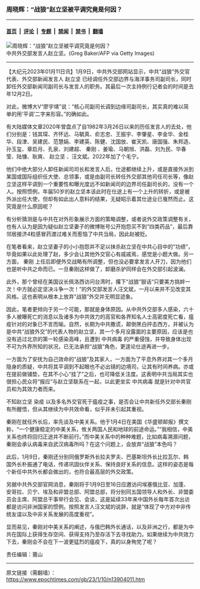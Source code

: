 ### 周晓辉：“战狼”赵立坚被平调究竟是何因？

---

#### [首页](../../../..?n13904011) &nbsp;|&nbsp; [评论](../../../../../epoch-comment?n13904011) &nbsp;|&nbsp; [专题](../../../../../epoch-special?n13904011) &nbsp;|&nbsp; [禁闻](../../../../../epoch-news?n13904011) &nbsp;|&nbsp; [禁书](../../../../../books?n13904011) &nbsp;|&nbsp; [翻墙](https://github.com/gfw-breaker/nogfw/blob/master/README.md?n13904011)


<div><img alt="周晓辉：“战狼”赵立坚被平调究竟是何因？" class="attachment-djy_600_400 size-djy_600_400 wp-post-image" src="https://i.epochtimes.com/assets/uploads/2021/07/id13111666-GettyImages-1209379591@1200x1200-600x400.jpg"/>
<div class="caption">
 中共外交部发言人赵立坚。(Greg Baker/AFP via Getty Images)
</div></div><hr/><div class="post_content" id="artbody" itemprop="articleBody">
 <!-- article content begin -->
 <p>
  【大纪元2023年01月11日讯】1月9日，中共外交部网站显示，中共“战狼”外交官代表、外交部新闻发言人
  <ok href="https://www.epochtimes.com/gb/tag/%E8%B5%B5%E7%AB%8B%E5%9D%9A.html">
   赵立坚
  </ok>
  已经调任外交部边界与海洋事务司副司长，同时卸任外交部新闻司副司长与发言人的职务。其最后一次主持例行记者会的时间是去年12月2日。
 </p>
 <p>
  对此，微博大V“廖宇靖”说：“核心司副司长调到边缘司副司长，其实真的难以简单的用‘平调’二字来形容。”的确如此。
 </p>
 <p>
  有大陆媒体文章2020年曾盘点了自1982年3月26日以来的历任发言人的去处，他们分别是：钱其琛、齐怀远、马毓真、俞志忠、王振宇、李肇星、李金华、金桂华、段津、吴建民、范慧娟、李建英、陈健、沈国放、崔天凯、唐国强、朱邦造、孙玉玺、章启月、孔泉、刘建超、
  <ok href="https://www.epochtimes.com/gb/tag/%E7%A7%A6%E5%88%9A.html">
   秦刚
  </ok>
  、姜瑜、马朝旭、洪磊、刘为民、华春莹、陆慷、耿爽、
  <ok href="https://www.epochtimes.com/gb/tag/%E8%B5%B5%E7%AB%8B%E5%9D%9A.html">
   赵立坚
  </ok>
  、汪文斌。2022年加了个毛宁。
 </p>
 <p>
  他们中绝大部分人卸任新闻司司长和发言人后，仕途都继续上升，或是直接外派到某国或国际组织任大使、总领事，或是由副司长转任外交部其他司任司长等，像赵立坚这样平调到一个重要性和曝光度远不如新闻司的边界司任副司长的，没有一个人。按照惯例，年届50岁的赵立坚本该此时在仕途上有一个上升的转折，或是被外派出任大使，但却有如此出人意料的结果，无疑昭示着其仕途业已戛然而止。这究竟是什么原因呢？
 </p>
 <p>
  有分析猜测是与中共在对外形象展示方面的策略调整，或者说外交政策调整有关，也有人认为是因为疑似赵立坚妻子的微博账号公开抱怨买不到“四类药品”，最后靠邻居接济4粒感冒药渡过难关而惹恼了中共当局，因此赵被贬。
 </p>
 <p>
  在笔者看来，赵立坚妻子的小小抱怨并不足以抹杀赵立坚在中共心目中的“功绩”，毕竟如果以此处理了赵，多少会让其他外交官心有戚戚焉，感觉是小题大做。另一方面，
  <ok href="https://www.epochtimes.com/gb/tag/%E7%A7%A6%E5%88%9A.html">
   秦刚
  </ok>
  上任后即便外交战略有所调整，但也没必要拿发言人开刀，因为他们也是听中共之命而已。一旦秦刚这样做了，卸磨杀驴同样会在外交部引起波澜。
 </p>
 <p>
  此外，那个曾经在美国议长佩洛西访问台湾时，撂下“战狼”狠话“只要美方挑衅一次！中方就必定坚决斗争一次！”的外交部发言人汪文斌，一月以来并不见改变其风格。这也表明从根本上放弃“战狼”外交并无明显迹象。
 </p>
 <p>
  因此，笔者更倾向于另一个可能，那就是身体原因。从中共外交部多人感染，六十多人被曝死亡的消息以及诸多为中共效力的高官和各界知名人士高密度死亡看，瘟疫针对的对象已不言而喻。自然，长期为中共撒谎，颠倒黑白抨击西方，并被认为是中共“战狼外交”的代表人物的赵立坚，其一个多月没露面的主要原因，应该是也没有逃过北京的第一轮感染高峰，且遭到
  <ok href="https://www.epochtimes.com/gb/tag/%E4%B8%AD%E5%85%B1%E7%97%85%E6%AF%92.html">
   中共病毒
  </ok>
  的严重侵蚀，并导致身体出现不可为外界所知的状况，已无法承担“战狼”角色，更遑论仕途再进一步。
 </p>
 <p>
  一方面为了安抚为自己效命的“战狼”及其家人，一方面为了平息外界对其一个多月隐身的质疑，中共将其平调到不起眼也不必出镜的边境司，让其有时间养病。亦或在提前做铺垫，在其不小心“挂了”之后，也可降低关注度。这表明中共当局其实也很担心民众将“报应”与赵立坚联系在一起，以此更坐实
  <ok href="https://www.epochtimes.com/gb/tag/%E4%B8%AD%E5%85%B1%E7%97%85%E6%AF%92.html">
   中共病毒
  </ok>
  就是针对中共官员和为其效力者而来。
 </p>
 <p>
  不知赵立坚
  <ok href="https://www.epochtimes.com/gb/tag/%E6%9F%93%E7%96%AB.html">
   染疫
  </ok>
  以及多名外交官死于瘟疫之事，是否会让中共新任外交部长秦刚有所醒悟，但从其继续为中共效命看，似乎并未引起其重视。
 </p>
 <p>
  秦刚在就任外长后，率先谈及中美关系。他于1月4日在美国《华盛顿邮报》撰文称，“一个健康稳定的中美关系，攸关两国人民和地球的前途命运。”“我相信，中美关系也终将回归正途并不断前行。”而中美关系中的种种难题，比如病毒溯源问题，秦刚会承认病毒来自武汉病毒所吗？在这个问题上，会放弃“战狼”本色吗？
 </p>
 <p>
  此后，1月9日，秦刚还分别同俄罗斯外长拉夫罗夫、巴基斯坦外长比拉瓦尔、韩国外长朴振通了电话，传递巩固伙伴关系、保持良好关系的信息。这样的姿态是每个新任中共外长都会做出的，也符合最高层的外交政策。
 </p>
 <p>
  另据中共外交部官网消息，秦刚将于1月9日至16日应邀访问埃塞俄比亚、加蓬、安哥拉、贝宁、埃及和非盟总部、阿盟总部，将分别同五国领导人和外长、非盟委员会主席、阿盟总干事举行会见、会谈，这是延续33年来中国外长每年首次出访都是访问非洲国家的惯例。按照发言人汪文斌的说辞，就是“体现了中方对中非传统友谊以及中非关系发展的高度重视”。
 </p>
 <p>
  显而易见，秦刚对中美关系的阐述，与俄巴韩外长通话，以及非洲之行，都是为中共在国际上获得生存空间、获得支持乃至存活下去寻找助力。如果继续为中共效力下去，秦刚会不会在下一波更猛烈的瘟疫下，真的以身殉党了呢？
 </p>
 <p>
  责任编辑：莆山
 </p>
 <!-- article content end -->
 <div id="below_article_ad">
 </div>
</div>


---

原文链接（需翻墙）：https://www.epochtimes.com/gb/23/1/10/n13904011.htm